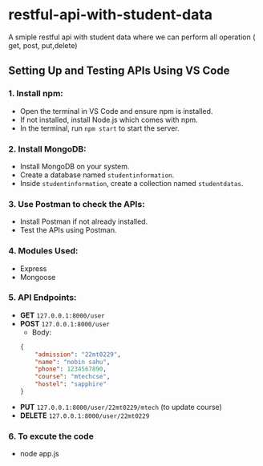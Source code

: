 # restful-api-with-student-data
A smiple restful api with student data where we can perform all operation ( get, post, put,delete)

## Setting Up and Testing APIs Using VS Code

### 1. Install npm:
   - Open the terminal in VS Code and ensure npm is installed.
   - If not installed, install Node.js which comes with npm.
   - In the terminal, run `npm start` to start the server.

### 2. Install MongoDB:
   - Install MongoDB on your system.
   - Create a database named `studentinformation`.
   - Inside `studentinformation`, create a collection named `studentdatas`.

### 3. Use Postman to check the APIs:
   - Install Postman if not already installed.
   - Test the APIs using Postman.

### 4. Modules Used:
   - Express
   - Mongoose

### 5. API Endpoints:

   - **GET** `127.0.0.1:8000/user`
   - **POST** `127.0.0.1:8000/user` 
     - Body:
     ```json
     {
         "admission": "22mt0229",
         "name": "nobin sahu",
         "phone": 1234567890,
         "course": "mtechcse",
         "hostel": "sapphire"
     }
     ```
   - **PUT** `127.0.0.1:8000/user/22mt0229/mtech` (to update course)
   - **DELETE** `127.0.0.1:8000/user/22mt0229`

### 6. To excute the code
  - node app.js
